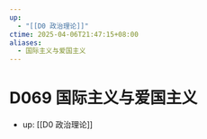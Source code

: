 ```yaml
---
up:
  - "[[D0 政治理论]]"
ctime: 2025-04-06T21:47:15+08:00
aliases:
  - 国际主义与爱国主义
---
```


# D069 国际主义与爱国主义

- up: [[D0 政治理论]]
